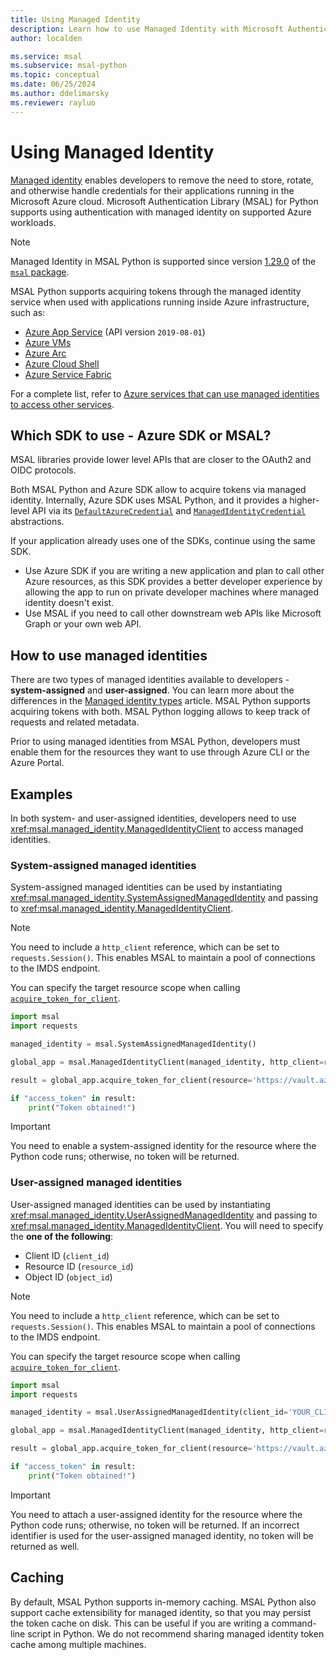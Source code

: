 ```yaml
---
title: Using Managed Identity
description: Learn how to use Managed Identity with Microsoft Authentication Library (MSAL) for Python.
author: localden

ms.service: msal
ms.subservice: msal-python
ms.topic: conceptual
ms.date: 06/25/2024
ms.author: ddelimarsky
ms.reviewer: rayluo
---
```


# Using Managed Identity

[Managed identity](/entra/identity/managed-identities-azure-resources/overview) enables developers to remove the need to store, rotate, and otherwise handle credentials for their applications running in the Microsoft Azure cloud. Microsoft Authentication Library (MSAL) for Python supports using authentication with managed identity on supported Azure workloads.

>[!NOTE]
>Managed Identity in MSAL Python is supported since version [1.29.0](https://pypi.org/project/msal/1.29.0/) of the [`msal` package](https://pypi.org/project/msal/).

MSAL Python supports acquiring tokens through the managed identity service when used with applications running inside Azure infrastructure, such as:

- [Azure App Service](https://azure.microsoft.com/products/app-service/) (API version `2019-08-01`)
- [Azure VMs](https://azure.microsoft.com/free/virtual-machines/)
- [Azure Arc](/azure/azure-arc/overview)
- [Azure Cloud Shell](/azure/cloud-shell/overview)
- [Azure Service Fabric](/azure/service-fabric/service-fabric-overview)

For a complete list, refer to [Azure services that can use managed identities to access other services](/azure/active-directory/managed-identities-azure-resources/managed-identities-status).

## Which SDK to use - Azure SDK or MSAL?

MSAL libraries provide lower level APIs that are closer to the OAuth2 and OIDC protocols.

Both MSAL Python and Azure SDK allow to acquire tokens via managed identity. Internally, Azure SDK uses MSAL Python, and it provides a higher-level API via its [`DefaultAzureCredential`](/python/api/azure-identity/azure.identity.defaultazurecredential) and [`ManagedIdentityCredential`](/python/api/azure-identity/azure.identity.ManagedIdentityCredential) abstractions.

If your application already uses one of the SDKs, continue using the same SDK.

- Use Azure SDK if you are writing a new application and plan to call other Azure resources, as this SDK provides a better developer experience by allowing the app to run on private developer machines where managed identity doesn't exist.
- Use MSAL if you need to call other downstream web APIs like Microsoft Graph or your own web API.

## How to use managed identities

There are two types of managed identities available to developers - **system-assigned** and **user-assigned**. You can learn more about the differences in the [Managed identity types](/azure/active-directory/managed-identities-azure-resources/overview#managed-identity-types) article. MSAL Python supports acquiring tokens with both. MSAL Python logging allows to keep track of requests and related metadata.

Prior to using managed identities from MSAL Python, developers must enable them for the resources they want to use through Azure CLI or the Azure Portal.

## Examples

In both system- and user-assigned identities, developers need to use <xref:msal.managed_identity.ManagedIdentityClient> to access managed identities.

### System-assigned managed identities

System-assigned managed identities can be used by instantiating <xref:msal.managed_identity.SystemAssignedManagedIdentity> and passing to <xref:msal.managed_identity.ManagedIdentityClient>.

>[!NOTE]
>You need to include a `http_client` reference, which can be set to `requests.Session()`. This enables MSAL to maintain a pool of connections to the IMDS endpoint.

You can specify the target resource scope when calling [`acquire_token_for_client`](xref:msal.managed_identity.ManagedIdentityClient.acquire_token_for_client).

```python
import msal
import requests

managed_identity = msal.SystemAssignedManagedIdentity()

global_app = msal.ManagedIdentityClient(managed_identity, http_client=requests.Session())

result = global_app.acquire_token_for_client(resource='https://vault.azure.net')

if "access_token" in result:
    print("Token obtained!")
```

>[!IMPORTANT]
>You need to enable a system-assigned identity for the resource where the Python code runs; otherwise, no token will be returned.

### User-assigned managed identities

User-assigned managed identities can be used by instantiating <xref:msal.managed_identity.UserAssignedManagedIdentity> and passing to <xref:msal.managed_identity.ManagedIdentityClient>. You will need to specify the **one of the following**:

- Client ID (`client_id`)
- Resource ID (`resource_id`)
- Object ID (`object_id`)

>[!NOTE]
>You need to include a `http_client` reference, which can be set to `requests.Session()`. This enables MSAL to maintain a pool of connections to the IMDS endpoint.

You can specify the target resource scope when calling [`acquire_token_for_client`](xref:msal.managed_identity.ManagedIdentityClient.acquire_token_for_client).

```python
import msal
import requests

managed_identity = msal.UserAssignedManagedIdentity(client_id='YOUR_CLIENT_ID')

global_app = msal.ManagedIdentityClient(managed_identity, http_client=requests.Session())

result = global_app.acquire_token_for_client(resource='https://vault.azure.net')

if "access_token" in result:
    print("Token obtained!")
```

>[!IMPORTANT]
>You need to attach a user-assigned identity for the resource where the Python code runs; otherwise, no token will be returned. If an incorrect identifier is used for the user-assigned managed identity, no token will be returned as well.

## Caching

By default, MSAL Python supports in-memory caching. MSAL Python also support cache extensibility for managed identity, so that you may persist the token cache on disk. This can be useful if you are writing a command-line script in Python. We do not recommend sharing managed identity token cache among multiple machines.